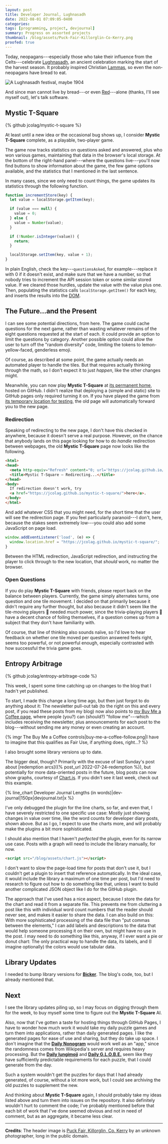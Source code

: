 ```yaml
---
layout: post
title: Developer Journal, Lughnasadh
date: 2022-08-01 07:09:05-0400
categories:
tags: [programming, project, devjournal]
summary: Progress on assorted projects
thumbnail: /blog/assets/Puck-Fair-Killorglin-Co-Kerry.png
proofed: true
---
```


<script src="/blog/assets/chart.js"></script>

Today, neopagans---especially those who take their influence from the Celts---celebrate [Lughnasadh](https://en.wikipedia.org/wiki/Lughnasadh), an ancient celebration marking the start of the harvest season.  It probably inspired Christian [Lammas](https://en.wikipedia.org/wiki/Lammas), so even the non-neopagans have bread to eat.

![A Lughnasadh festival, maybe 1904](/blog/assets/Puck-Fair-Killorglin-Co-Kerry.png "I, for one, welcome our new goat overlords.")

And since man cannot live by bread---or even [Red](https://en.wikipedia.org/wiki/Red_%28programming_language%29)---alone (thanks, I'll see myself out), let's talk software.

## Mystic T-Square

{% github jcolag/mystic-t-square %}

At least until a new idea or the occasional bug shows up, I consider **Mystic T-Square** complete, as a playable, two-player game.

The game now tracks statistics on questions asked and answered, plus who won various games, maintaining that data in the browser's local storage.  At the bottom of the right-hand panel---where the questions live---you'll now find buttons to show information about the game, the few game options available, and the statistics that I mentioned in the last sentence.

In many cases, since we only need to count things, the game updates its statistics through the following function.

```javascript
function incrementStore(key) {
  let value = localStorage.getItem(key);

  if (value === null) {
    value = 0;
  } else {
    value = Number(value);
  }

  if (!Number.isInteger(value)) {
    return;
  }

  localStorage.setItem(key, value + 1);
}
```

In plain English, check the key---`questionsAsked`, for example---replace it with 0 if it doesn't exist, and make sure that we have a number, so that nobody tries to increment the API session token or some similar stored value.  If we cleared those hurdles, update the value with the value plus one.  Then, populating the statistics calls `localStorage.getItem()` for each key, and inserts the results into the [DOM](https://en.wikipedia.org/wiki/Document_Object_Model).

## The Future...and the Present

I can see some potential directions, from here.  The game could cache questions for the next game, rather than wasting whatever remains of the eight questions requested at the start of each.  It could provide an option to limit the questions by category.  Another possible option could allow the user to turn off the "random diversity" code, limiting the tokens to lemon-yellow-faced, genderless emoji.

Of course, as described at some point, the game actually needs an automated player to handle the tiles.  But that requires actually thinking through the math, so I don't expect it to just *happen*, like the other changes might.

Meanwhile, you can now play **Mystic T-Square** at [its permanent home](https://jcolag.github.io/mystic-t-square/), hosted on GitHub.  I didn't realize that deploying a (simple and static) site to GitHub pages only required turning it on.  If you have played the game from [its temporary location for testing](https://john.colagioia.net/square/), the old page will automatically forward you to the new page.

### Redirection

Speaking of redirecting to the new page, I don't have this checked in anywhere, because it doesn't serve a real purpose.  However, on the chance that anybody lands on this page looking for how to do *handle* redirection between webpages, the old **Mystic T-Square** page now looks like the following.

```html
<html>
<head>
  <meta http-equiv="Refresh" content="0; url='https://jcolag.github.io/mystic-t-square/'" />
  <title>Mystic T-Square — Redirecting...</title>
</head>
<body>
  If redirection doesn't work, try
  <a href="https://jcolag.github.io/mystic-t-square/">here</a>.
</body>
</html>
```

And add whatever CSS that you might need, for the short time that the user will see the redirection page.  If you feel particularly paranoid---I don't, here, because the stakes seem extremely low---you could also add some JavaScript on page load.

```javascript
window.addEventListener('load', (e) => {
  window.location.href = "https://jcolag.github.io/mystic-t-square/";
}
```

Between the HTML redirection, JavaScript redirection, and instructing the player to click through to the new location, that *should* work, no matter the browser.

### Open Questions

If you do play **Mystic T-Square** with friends, please report back on the balance between players.  Currently, the game simply alternates turns, one question and one tile movement.  I decided on that primarily because it didn't require any further thought, but also because it didn't seem like the tile-moving players 🙅 needed *much* power, since the trivia-playing players 🙆 have a decent chance of foiling themselves, if a question comes up from a subject that they don't have familiarity with.

Of course, that line of thinking also sounds naïve, so I'd love to hear feedback on whether one tile moved per question answered feels right, seems too powerful, or not powerful enough, especially contrasted with how successful the trivia game goes.

## Entropy Arbitrage

{% github jcolag/entropy-arbitrage-code %}

This week, I spent some time catching up on changes to the blog that I hadn't yet published.

To start, I made this change a long time ago, but then just forgot to do anything about it:  The newsletter pull-out tab (to the right on this and every post, if you read these posts from my blog) now also points to [my Buy Me a Coffee page](https://www.buymeacoffee.com/jcolag), where people (you?) can (should?) "follow me"---which includes receiving the newsletter, plus announcements for each post to the blog---without sending me any money or even creating an account.

{% imgr The Buy Me a Coffee controls|buy-me-a-coffee-follow.png|I have to imagine that this qualifies as Fair Use, if anything does, right...? %}

I also brought some library versions up to date.

The bigger deal, though?  Primarily with the excuse of last Sunday's post about [redemption arcs]({% post_url 2022-07-24-redemption %}), but potentially for more data-oriented posts in the future, blog posts can now show graphs, courtesy of [Chart.js](https://www.chartjs.org/).  If you didn't see it last week, check out this example.

{% line_chart Developer Journal Lengths (in words)|dev-journal|150px|devjournal.txt|x %}

I've only debugged the plugin for the line charts, so far, and even that, I have severely restricted to one specific use case:  Mostly just showing changes in value over time, like the word counts for developer diary posts, shown above.  But as I go, I expect to use the charts more, and will probably make the plugins a bit more sophisticated.

I should also mention that I haven't *perfected* the plugin, even for its narrow use case.  Posts with a graph will need to include the library manually, for now.

```html
<script src="/blog/assets/chart.js"></script>
```

I don't want to slow the page-load time for posts that don't use it, but I couldn't get a plugin to insert that reference automatically.  In the ideal case, it would include the library a maximum of one time per post, but I'd need to research to figure out how to do something like that, unless I want to build another complicated JSON object like I do for the GitHub plugin.

The approach that I've used has a nice aspect, because I store the data for the chart and read it from a separate file.  This prevents me from cluttering a post like this with individual word count numbers that the reader should never see, and makes it easier to share the data.  I can also build on this:  With more sophisticated processing of the data file than "put commas between the elements," I can add labels and descriptions to the data that would help someone processing it on their own, but might have no use in the post.  I may need to do something like this, anyway, if I ever want a pie or donut chart:  The only practical way to handle the data, its labels, and (I imagine optionally) the colors would use tabular data.

## Library Updates

I needed to bump library versions for [**Bicker**](https://github.com/jcolag/Bicker).  The blog's code, too, but I already mentioned that.

## Next

I see the library updates piling up, so I may focus on digging through them for the week, to buy myself some time to figure out the **Mystic T-Square** AI.

Also, now that I've gotten a taste for hosting things through GitHub Pages, I have to wonder how much work it would take my daily puzzle games and turn them into applications, rather than daily generated pages.  I like the generated pages for ease of use and sharing, but they do take up space.  I don't imagine that the [**Daily Nonogram**](/nono) would work well as an "app," since the randomness comes from Wikipedia's server and requires heavy processing.  But the [**Daily Iungimoji**](/iungimoji) and [**Daily G.L.O.B.E.**](/globe) seem like they have sufficiently predictable requirements for each puzzle, that I could generate from the day.

Such a system wouldn't get the puzzles for days that I had already generated, of course, without a lot more work, but I could see archiving the old puzzles to supplement the new.

And thinking about **Mystic T-Square** again, I should probably take my ideas listed above and turn them into issues on the repository.  It also definitely wouldn't hurt to comment the code; I've probably mentioned before that each bit of work that I've done seemed obvious and not in need of comment, but as an aggregate, it became less clear.

* * *

**Credits**:  The header image is [Puck Fair, Killorglin, Co. Kerry](https://www.flickr.com/photos/47290943@N03/5497503269) by an unknown photographer, long in the public domain.
